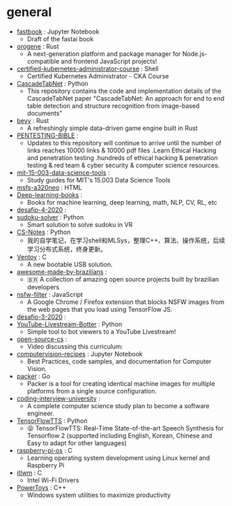 # general
- [fastbook](https://github.com/fastai/fastbook) : Jupyter Notebook
  - Draft of the fastai book
- [orogene](https://github.com/orogene/orogene) : Rust
  - A next-generation platform and package manager for Node.js-compatible and frontend JavaScript projects!
- [certified-kubernetes-administrator-course](https://github.com/kodekloudhub/certified-kubernetes-administrator-course) : Shell
  - Certified Kubernetes Administrator - CKA Course
- [CascadeTabNet](https://github.com/DevashishPrasad/CascadeTabNet) : Python
  - This repository contains the code and implementation details of the CascadeTabNet paper "CascadeTabNet: An approach for end to end table detection and structure recognition from image-based documents"
- [bevy](https://github.com/bevyengine/bevy) : Rust
  - A refreshingly simple data-driven game engine built in Rust
- [PENTESTING-BIBLE](https://github.com/blaCCkHatHacEEkr/PENTESTING-BIBLE) : 
  - Updates to this repository will continue to arrive until the number of links reaches 10000 links & 10000 pdf files .Learn Ethical Hacking and penetration testing .hundreds of ethical hacking & penetration testing & red team & cyber security & computer science resources.
- [mit-15-003-data-science-tools](https://github.com/shervinea/mit-15-003-data-science-tools) : 
  - Study guides for MIT's 15.003 Data Science Tools
- [msfs-a320neo](https://github.com/wpine215/msfs-a320neo) : HTML
- [Deep-learning-books](https://github.com/loveunk/Deep-learning-books) : 
  - Books for machine learning, deep learning, math, NLP, CV, RL, etc
- [desafio-4-2020](https://github.com/maratonadev-br/desafio-4-2020) : 
- [sudoku-solver](https://github.com/remi2257/sudoku-solver) : Python
  - Smart solution to solve sudoku in VR
- [CS-Notes](https://github.com/huangrt01/CS-Notes) : Python
  - 我的自学笔记，在学习shell和MLSys，整理C++、算法、操作系统，后续学习分布式系统，终身更新。
- [Ventoy](https://github.com/ventoy/Ventoy) : C
  - A new bootable USB solution.
- [awesome-made-by-brazilians](https://github.com/felipefialho/awesome-made-by-brazilians) : 
  - 🇧🇷 A collection of amazing open source projects built by brazilian developers
- [nsfw-filter](https://github.com/nsfw-filter/nsfw-filter) : JavaScript
  - A Google Chrome / Firefox extension that blocks NSFW images from the web pages that you load using TensorFlow JS.
- [desafio-3-2020](https://github.com/maratonadev-br/desafio-3-2020) : 
- [YouTube-Livestream-Botter](https://github.com/KevinLage/YouTube-Livestream-Botter) : Python
  - Simple tool to bot viewers to a YouTube Livestream!
- [open-source-cs](https://github.com/ForrestKnight/open-source-cs) : 
  - Video discussing this curriculum:
- [computervision-recipes](https://github.com/microsoft/computervision-recipes) : Jupyter Notebook
  - Best Practices, code samples, and documentation for Computer Vision.
- [packer](https://github.com/hashicorp/packer) : Go
  - Packer is a tool for creating identical machine images for multiple platforms from a single source configuration.
- [coding-interview-university](https://github.com/jwasham/coding-interview-university) : 
  - A complete computer science study plan to become a software engineer.
- [TensorFlowTTS](https://github.com/TensorSpeech/TensorFlowTTS) : Python
  - 😝 TensorFlowTTS: Real-Time State-of-the-art Speech Synthesis for Tensorflow 2 (supported including English, Korean, Chinese and Easy to adapt for other languages)
- [raspberry-pi-os](https://github.com/s-matyukevich/raspberry-pi-os) : C
  - Learning operating system development using Linux kernel and Raspberry Pi
- [itlwm](https://github.com/OpenIntelWireless/itlwm) : C
  - Intel Wi-Fi Drivers
- [PowerToys](https://github.com/microsoft/PowerToys) : C++
  - Windows system utilities to maximize productivity
